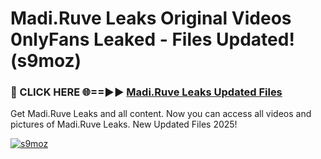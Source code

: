 # Madi.Ruve Leaks Original Videos 0nlyFans Leaked - Files Updated! (s9moz)

<h3>🔴 CLICK HERE 🌐==►► <a href="https://tinyurl.com/ms9xzufz" rel="nofollow">Madi.Ruve Leaks Updated Files</a></h3>

Get Madi.Ruve Leaks and all content. Now you can access all videos and pictures of Madi.Ruve Leaks. New Updated Files 2025!

[![s9moz](https://i.imgur.com/PQ7UWWw.gif)](https://tinyurl.com/ms9xzufz)

